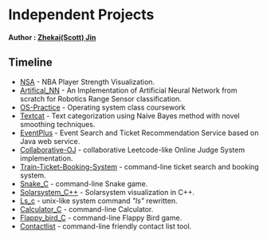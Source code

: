 # Independent Projects 
#### Author : [Zhekai(Scott) Jin](https://zhekaijin.github.io/)
## Timeline
* [NSA](https://github.com/ZhekaiJin/NSA) -  NBA Player Strength Visualization.
* [Artifical_NN](https://github.com/ZhekaiJin/Artifical_NN) - An Implementation of Artificial Neural Network from scratch for Robotics Range Sensor classification.
* [OS-Practice](https://github.com/ZhekaiJin/ECE-357-Operating-System) - Operating system class coursework
* [Textcat](https://github.com/ZhekaiJin/Textcat) - Text categorization using Naive Bayes method with novel smoothing techniques. 
* [EventPlus](https://github.com/ZhekaiJin/EventPlus) - Event Search and Ticket Recommendation Service based on Java web service.
* [Collaborative-OJ](https://github.com/ZhekaiJin/Collaborative-OJ) - collaborative Leetcode-like Online Judge System implementation.
* [Train-Ticket-Booking-System](https://github.com/ZhekaiJin/Train-Ticket-Booking-System) - command-line ticket search and booking system. 
* [Snake_C](https://github.com/ZhekaiJin/Practice-Projects/tree/master/Snake_C) - command-line Snake game.
* [Solarsystem_C++](https://github.com/ZhekaiJin/Practice-Projects/tree/master/solarsystem_C%2B%2B) - Solarsystem visualization in C++.
* [Ls_c](https://github.com/ZhekaiJin/Practice-Projects/tree/master/LS_C) - unix-like system command *"ls"* rewritten.
* [Calculator_C](https://github.com/ZhekaiJin/Practice-Projects/tree/master/Calculator_C) - command-line Calculator.
* [Flappy_bird_C](https://github.com/ZhekaiJin/Practice-Projects/tree/master/Flappy_bird_C) -  command-line Flappy Bird game.
* [Contactlist](https://github.com/ZhekaiJin/Practice-Projects/tree/master/Contactlist) - command-line friendly contact list tool.

	
